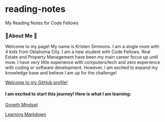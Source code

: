 # reading-notes
My Reading Notes for Code Fellows

### 💜About Me 💜
Welcome to my page! My name is Kristen Simmons. I am a single mom with 4 kids from Oklahoma City. I am a new student with Code Fellows. Real Estate and Property Management have been my main career focus up until mow. I have very little experience with computers/tech and zero experience with coding or software development. However, I am excited to expand my knowledge base and believe I am up for the challenge! 

[Welcome to my GitHub profile!](https://github.com/KristenSimmons/)

#### I am excited to start this journey! Here is what I am learning:

[Growth Mindset](https://kristensimmons.github.io/reading-notes/growth-mindset)

[Learning Markdown](https://kristensimmons.github.io/reading-notes/learning-markdown)





